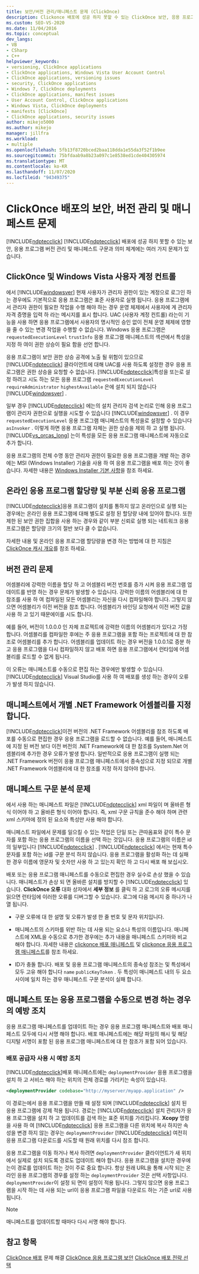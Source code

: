 ```yaml
---
title: 보안/버전 관리/매니페스트 문제 (ClickOnce)
description: Clickonce 배포에 성공 하지 못할 수 있는 ClickOnce 보안, 응용 프로그램 버전 관리 및 매니페스트 구문 및 의미 체계와 관련 된 문제에 대해 알아봅니다.
ms.custom: SEO-VS-2020
ms.date: 11/04/2016
ms.topic: conceptual
dev_langs:
- VB
- CSharp
- C++
helpviewer_keywords:
- versioning, ClickOnce applications
- ClickOnce applications, Windows Vista User Account Control
- ClickOnce applications, versioning issues
- security, ClickOnce applications
- Windows 7, ClickOnce deployments
- ClickOnce applications, manifest issues
- User Account Control, ClickOnce applications
- Windows Vista, ClickOnce deployments
- manifests [ClickOnce]
- ClickOnce applications, security issues
author: mikejo5000
ms.author: mikejo
manager: jillfra
ms.workload:
- multiple
ms.openlocfilehash: 5fb13f8720bced2baa118dda1e55da3f52f1b9ee
ms.sourcegitcommit: 75bfdaab9a8b23a097c1e8538ed1cde404305974
ms.translationtype: MT
ms.contentlocale: ko-KR
ms.lasthandoff: 11/07/2020
ms.locfileid: "94349375"
---
```

# <a name="security-versioning-and-manifest-issues-in-clickonce-deployments"></a>ClickOnce 배포의 보안, 버전 관리 및 매니페스트 문제

[!INCLUDE[ndptecclick](../deployment/includes/ndptecclick_md.md)] [!INCLUDE[ndptecclick](../deployment/includes/ndptecclick_md.md)] 배포에 성공 하지 못할 수 있는 보안, 응용 프로그램 버전 관리 및 매니페스트 구문과 의미 체계에는 여러 가지 문제가 있습니다.

## <a name="clickonce-and-windows-vista-user-account-control"></a>ClickOnce 및 Windows Vista 사용자 계정 컨트롤

에서 [!INCLUDE[windowsver](../deployment/includes/windowsver_md.md)] 현재 사용자가 관리자 권한이 있는 계정으로 로그인 하는 경우에도 기본적으로 응용 프로그램은 표준 사용자로 실행 됩니다. 응용 프로그램에서 관리자 권한이 필요한 작업을 수행 해야 하는 경우 운영 체제에서 사용자에 게 관리자 자격 증명을 입력 하 라는 메시지를 표시 합니다. UAC (사용자 계정 컨트롤) 라는이 기능을 사용 하면 응용 프로그램에서 사용자의 명시적인 승인 없이 전체 운영 체제에 영향을 줄 수 있는 변경 작업을 수행할 수 없습니다. Windows 응용 프로그램은 `requestedExecutionLevel` `trustInfo` 응용 프로그램 매니페스트의 섹션에서 특성을 지정 하 여이 권한 상승이 필요 함을 선언 합니다.

응용 프로그램이 보안 권한 상승 공격에 노출 될 위험이 있으므로 [!INCLUDE[ndptecclick](../deployment/includes/ndptecclick_md.md)] 클라이언트에 대해 UAC를 사용 하도록 설정한 경우 응용 프로그램은 권한 상승을 요청할 수 없습니다. [!INCLUDE[ndptecclick](../deployment/includes/ndptecclick_md.md)]특성을 또는로 설정 하려고 시도 하는 모든 응용 프로그램 `requestedExecutionLevel` `requireAdministrator` `highestAvailable` 은에 설치 되지 않습니다 [!INCLUDE[windowsver](../deployment/includes/windowsver_md.md)] .

일부 경우 [!INCLUDE[ndptecclick](../deployment/includes/ndptecclick_md.md)] 에는의 설치 관리자 검색 논리로 인해 응용 프로그램이 관리자 권한으로 실행을 시도할 수 있습니다 [!INCLUDE[windowsver](../deployment/includes/windowsver_md.md)] . 이 경우 `requestedExecutionLevel` 응용 프로그램 매니페스트의 특성을로 설정할 수 있습니다 `asInvoker` . 이렇게 하면 응용 프로그램 자체는 권한 상승을 제외 하 고 실행 됩니다. [!INCLUDE[vs_orcas_long](../debugger/includes/vs_orcas_long_md.md)] 는이 특성을 모든 응용 프로그램 매니페스트에 자동으로 추가 합니다.

응용 프로그램의 전체 수명 동안 관리자 권한이 필요한 응용 프로그램을 개발 하는 경우에는 MSI (Windows Installer) 기술을 사용 하 여 응용 프로그램을 배포 하는 것이 좋습니다. 자세한 내용은 [Windows Installer 기본 사항](../extensibility/internals/windows-installer-basics.md)을 참조 하세요.

## <a name="online-application-quotas-and-partial-trust-applications"></a>온라인 응용 프로그램 할당량 및 부분 신뢰 응용 프로그램

[!INCLUDE[ndptecclick](../deployment/includes/ndptecclick_md.md)]응용 프로그램이 설치를 통하지 않고 온라인으로 실행 되는 경우에는 온라인 응용 프로그램에 대해 별도로 설정 된 할당량 내에 있어야 합니다. 또한 제한 된 보안 권한 집합을 사용 하는 경우와 같이 부분 신뢰로 실행 되는 네트워크 응용 프로그램은 할당량 크기의 절반 보다 클 수 없습니다.

자세한 내용 및 온라인 응용 프로그램 할당량을 변경 하는 방법에 대 한 지침은 [ClickOnce 캐시 개요](../deployment/clickonce-cache-overview.md)를 참조 하세요.

## <a name="versioning-issues"></a>버전 관리 문제

어셈블리에 강력한 이름을 할당 하 고 어셈블리 버전 번호를 증가 시켜 응용 프로그램 업데이트를 반영 하는 경우 문제가 발생할 수 있습니다. 강력한 이름의 어셈블리에 대 한 참조를 사용 하 여 컴파일된 모든 어셈블리는 자신을 다시 컴파일해야 합니다. 그렇지 않으면 어셈블리가 이전 버전을 참조 합니다. 어셈블리가 바인딩 요청에서 이전 버전 값을 사용 하 고 있기 때문에이를 시도 합니다.

예를 들어, 버전이 1.0.0.0 인 자체 프로젝트에 강력한 이름의 어셈블리가 있다고 가정 합니다. 어셈블리를 컴파일한 후에는 주 응용 프로그램을 포함 하는 프로젝트에 대 한 참조로 어셈블리를 추가 합니다. 어셈블리를 업데이트 하는 경우 버전을 1.0.0.1로 증분 하 고 응용 프로그램을 다시 컴파일하지 않고 배포 하면 응용 프로그램에서 런타임에 어셈블리를 로드할 수 없게 됩니다.

이 오류는 매니페스트를 수동으로 편집 하는 경우에만 발생할 수 있습니다. [!INCLUDE[ndptecclick](../deployment/includes/ndptecclick_md.md)] Visual Studio를 사용 하 여 배포를 생성 하는 경우이 오류가 발생 하지 않습니다.

## <a name="specify-individual-net-framework-assemblies-in-the-manifest"></a>매니페스트에서 개별 .NET Framework 어셈블리를 지정 합니다.

[!INCLUDE[ndptecclick](../deployment/includes/ndptecclick_md.md)]이전 버전의 .NET Framework 어셈블리를 참조 하도록 배포를 수동으로 편집한 경우 응용 프로그램을 로드할 수 없습니다. 예를 들어, 매니페스트에 지정 된 버전 보다 이전 버전의 .NET Framework에 대 한 참조를 System.Net 어셈블리에 추가한 경우 오류가 발생 합니다. 일반적으로 응용 프로그램이 실행 되는 .NET Framework 버전이 응용 프로그램 매니페스트에서 종속성으로 지정 되므로 개별 .NET Framework 어셈블리에 대 한 참조를 지정 하지 않아야 합니다.

## <a name="manifest-parsing-issues"></a>매니페스트 구문 분석 문제

에서 사용 하는 매니페스트 파일은 [!INCLUDE[ndptecclick](../deployment/includes/ndptecclick_md.md)] xml 파일이 며 올바른 형식 이어야 하 고 올바른 형식 이어야 합니다. 즉, xml 구문 규칙을 준수 해야 하며 관련 xml 스키마에 정의 된 요소와 특성만 사용 해야 합니다.

매니페스트 파일에서 문제를 일으킬 수 있는 작업은 단일 또는 큰따옴표와 같이 특수 문자를 포함 하는 응용 프로그램의 이름을 선택 하는 것입니다. 응용 프로그램의 이름은 id의 일부입니다 [!INCLUDE[ndptecclick](../deployment/includes/ndptecclick_md.md)] . [!INCLUDE[ndptecclick](../deployment/includes/ndptecclick_md.md)] 에서는 현재 특수 문자를 포함 하는 id를 구문 분석 하지 않습니다. 응용 프로그램을 활성화 하는 데 실패 한 경우 이름에 영문자 및 숫자만 사용 하 고 있는지 확인 하 고 다시 배포 해 보십시오.

배포 또는 응용 프로그램 매니페스트를 수동으로 편집한 경우 실수로 손상 했을 수 있습니다. 매니페스트가 손상 되 면 올바른 설치를 방지할 수 [!INCLUDE[ndptecclick](../deployment/includes/ndptecclick_md.md)] 있습니다. **ClickOnce 오류** 대화 상자에서 **세부 정보** 를 클릭 하 고 로그의 오류 메시지를 읽으면 런타임에 이러한 오류를 디버그할 수 있습니다. 로그에 다음 메시지 중 하나가 나열 됩니다.

- 구문 오류에 대 한 설명 및 오류가 발생 한 줄 번호 및 문자 위치입니다.

- 매니페스트의 스키마를 위반 하는 데 사용 되는 요소나 특성의 이름입니다. 매니페스트에 XML을 수동으로 추가한 경우에는 추가 내용을 매니페스트 스키마와 비교 해야 합니다. 자세한 내용은 [clickonce 배포 매니페스트](../deployment/clickonce-deployment-manifest.md) 및 [clickonce 응용 프로그램 매니페스트](../deployment/clickonce-application-manifest.md)를 참조 하세요.

- ID가 충돌 합니다. 배포 및 응용 프로그램 매니페스트의 종속성 참조는 및 특성에서 모두 고유 해야 합니다 `name` `publicKeyToken` . 두 특성이 매니페스트 내의 두 요소 사이에 일치 하는 경우 매니페스트 구문 분석이 실패 합니다.

## <a name="precautions-when-manually-changing-manifests-or-applications"></a>매니페스트 또는 응용 프로그램을 수동으로 변경 하는 경우의 예방 조치

응용 프로그램 매니페스트를 업데이트 하는 경우 응용 프로그램 매니페스트와 배포 매니페스트 모두에 다시 서명 해야 합니다. 배포 매니페스트에는 해당 파일의 해시 및 해당 디지털 서명이 포함 된 응용 프로그램 매니페스트에 대 한 참조가 포함 되어 있습니다.

### <a name="precautions-with-deployment-provider-usage"></a>배포 공급자 사용 시 예방 조치

[!INCLUDE[ndptecclick](../deployment/includes/ndptecclick_md.md)]배포 매니페스트에는 `deploymentProvider` 응용 프로그램을 설치 하 고 서비스 해야 하는 위치의 전체 경로를 가리키는 속성이 있습니다.

```xml
<deploymentProvider codebase="http://myserver/myapp.application" />
```

이 경로는에서 응용 프로그램을 만들 때 설정 되며 [!INCLUDE[ndptecclick](../deployment/includes/ndptecclick_md.md)] 설치 된 응용 프로그램에 강제 적용 됩니다. 경로는 [!INCLUDE[ndptecclick](../deployment/includes/ndptecclick_md.md)] 설치 관리자가 응용 프로그램을 설치 하 고 업데이트를 검색 하는 표준 위치를 가리킵니다. **Xcopy** 명령을 사용 하 여 [!INCLUDE[ndptecclick](../deployment/includes/ndptecclick_md.md)] 응용 프로그램을 다른 위치에 복사 하지만 속성을 변경 하지 않는 경우는 `deploymentProvider` [!INCLUDE[ndptecclick](../deployment/includes/ndptecclick_md.md)] 여전히 응용 프로그램 다운로드를 시도할 때 원래 위치를 다시 참조 합니다.

응용 프로그램을 이동 하거나 복사 하려면 `deploymentProvider` 클라이언트가 새 위치에서 실제로 설치 되도록 경로도 업데이트 해야 합니다. 응용 프로그램을 설치한 경우에는이 경로를 업데이트 하는 것이 주로 중요 합니다. 항상 원래 URL을 통해 시작 되는 온라인 응용 프로그램의 경우를 설정 하는 `deploymentProvider` 것은 선택 사항입니다. `deploymentProvider`이 설정 되 면이 설정이 적용 됩니다. 그렇지 않으면 응용 프로그램을 시작 하는 데 사용 되는 url이 응용 프로그램 파일을 다운로드 하는 기준 url로 사용 됩니다.

> [!NOTE]
> 매니페스트를 업데이트할 때마다 다시 서명 해야 합니다.

## <a name="see-also"></a>참고 항목

[ClickOnce 배포](../deployment/troubleshooting-clickonce-deployments.md) 
 문제 해결 [ClickOnce 응용 프로그램 보안](../deployment/securing-clickonce-applications.md) 
 [ClickOnce 배포 전략 선택](../deployment/choosing-a-clickonce-deployment-strategy.md)
